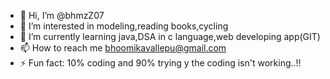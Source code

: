 - 👋 Hi, I’m @bhmzZ07
- 👀 I’m interested in modeling,reading books,cycling
- 🌱 I’m currently learning java,DSA in c language,web developing app(GIT)
- 📫 How to reach me bhoomikavallepu@gmail.com
- ⚡ Fun fact: 10% coding and 90% trying y the coding isn't working..!!

<!---
bhmzZ07/bhmzZ07 is a ✨ special ✨ repository because its `README.md` (this file) appears on your GitHub profile.
You can click the Preview link to take a look at your changes.
--->
